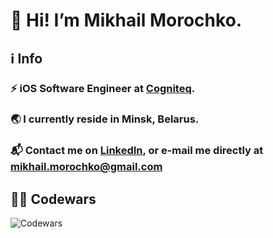 # 👋 Hi! I’m Mikhail Morochko.
## ℹ️ Info
### ⚡️ iOS Software Engineer at [Cogniteq](https://www.cogniteq.com). 
### 🌏 I currently reside in Minsk, Belarus. 
### 📬 Contact me on [LinkedIn](https://www.linkedin.com/in/mishamorochko), or e-mail me directly at mikhail.morochko@gmail.com 
## 🧑‍💻 Codewars
![Codewars](https://www.codewars.com/users/mishamorochko/badges/large?theme=dark)
